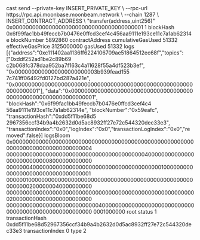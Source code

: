 <div id="termynal" data-termynal>
    <span data-ty="input"><span class="file-path"></span>cast send --private-key INSERT_PRIVATE_KEY \
--rpc-url https://rpc.api.moonbase.moonbeam.network \
--chain 1287 \
INSERT_CONTRACT_ADDRESS \
"transfer(address,uint256)" 0x0000000000000000000000000000000000000001 1</span>
    <span data-ty="progress"></span>
    <span data-ty="progress"></span>
    <span data-ty>blockHash               0x6f99fac1bb49feccb7b0476e0ffcd3cef4c456aa9111e193ce11c7a1ab62314e</span>
    <span data-ty>blockNumber             5892860</span>
    <span data-ty>contractAddress</span>
    <span data-ty>cumulativeGasUsed       51332</span>
    <span data-ty>effectiveGasPrice       3125000000</span>
    <span data-ty>gasUsed                 51332</span>
    <span data-ty>logs                    [{"address":"0xc111402aa1136ff6224106709ae51864512ec68f","topics":["0xddf252ad1be2c89b69
    c2b068fc378daa952ba7f163c4a11628f55a4df523b3ef",
    "0x0000000000000000000000003b939fead155
    7c741ff06492fd0127bd287a421e",
    "0x0000000000000000000000000000000000000000000000000000000000000001"],
    "data":"0x0000000000000000000000000000000000000
    000000000000000000000000001",
    "blockHash":"0x6f99fac1bb49feccb7b0476e0ffcd3cef4c4
    56aa9111e193ce11c7a1ab62314e",
    "blockNumber":"0x59eafc",
    "transactionHash":"0xdd5f11be68d5
    2967356ccf34b9a4b2632d0d5ac8932ff27e72c544320dec33e3",
    "transactionIndex":"0x0","logIndex":"0x0","transactionLogIndex":"0x0","removed":false}]</span>
    <span data-ty>logsBloom               0x000000000000000000000000000000000000000000000000000000000000000000000000000000004
    00000000000000000000000000000000000000000040000000000000000000000000008000000000000
    00000004000000000000000000000000000000000000000100000000000000000000000000000000001
    00000010000000000000000000000000000000000000000000000000000000002000000040000000000
    00000000000000000000000000000000000000000000000000000000002000000000000000000000000
    00000000000000000000000000004000000000000000000000000000000000000000000000000000000
    0001000000</span>
    <span data-ty>root</span>
    <span data-ty>status                  1</span>
    <span data-ty>transactionHash         0xdd5f11be68d52967356ccf34b9a4b2632d0d5ac8932ff27e72c544320dec33e3</span>
    <span data-ty>transactionIndex        0</span>
    <span data-ty>type                    2</span>
</div>